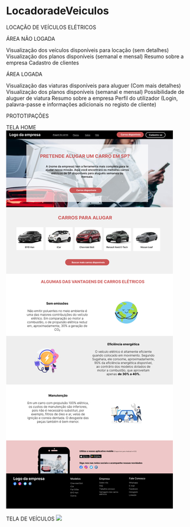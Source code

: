 # LocadoradeVeiculos

LOCAÇÃO DE VEÍCULOS ELÉTRICOS 

ÁREA NÃO LOGADA

Visualização dos veículos disponíveis para locação (sem detalhes)
Visualização dos planos disponíveis (semanal e mensal) 
Resumo sobre a empresa 
Cadastro de clientes

ÁREA LOGADA

Visualização das viaturas disponíveis para aluguer (Com mais detalhes) 
Visualização dos planos disponíveis (semanal e mensal)
Possibilidade de aluguer de viatura
Resumo sobre a empresa
Perfil do utilizador (Login, palavra-passe e informações adicionais no registo de cliente)


PROTOTIPAÇÕES

TELA HOME
![](Imagens/Página%20Home%20-%20Locadora%20de%20veículos.jpg)

TELA DE VEÍCULOS
![](Imagens/Explorar%20-%20Locadora%20de%20Veículos.jpg)